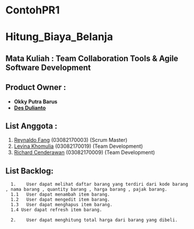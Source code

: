 # ContohPR1
# Hitung_Biaya_Belanja

## Mata Kuliah : **Team Collaboration Tools & Agile Software Development**

## Product Owner : 
- **Okky Putra Barus** 
- **[Des Dulianto](https://github.com/desdulianto)**


## List Anggota :
1. [Reynaldo Fang](https://github.com/reynaldokorn) (03082170003) (Scrum Master)
2. [Levina Khomulia](https://github.com/LevinaKhomulia) (03082170019) (Team Development)
3. [Richard Cenderawan](https://github.com/richardcenderawan) (03082170009) (Team Development)

## List Backlog:
```
  1.	User dapat melihat daftar barang yang terdiri dari kode barang , nama barang , quantity barang , harga barang , pajak barang.
  1.1	User dapat menambah item barang.
  1.2	User dapat mengedit item barang.
  1.3	User dapat menghapus item barang.
  1.4 User dapat refresh item barang.

  2.	User dapat menghitung total harga dari barang yang dibeli.

```
